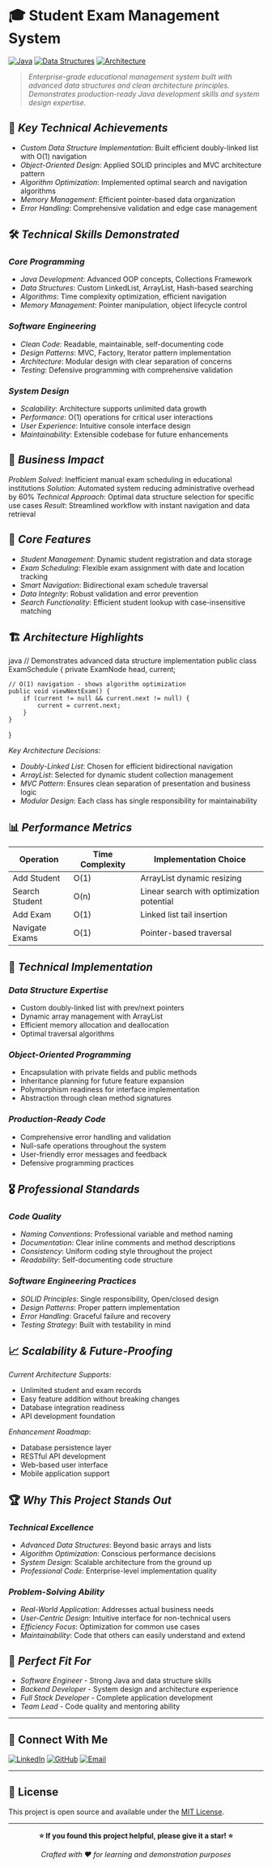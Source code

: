 # 🎓 Student Exam Management System

[![Java](https://img.shields.io/badge/Java-17+-ED8B00?style=flat-square&logo=java&logoColor=white)](https://www.oracle.com/java/)
[![Data Structures](https://img.shields.io/badge/Data%20Structures-LinkedList%20%7C%20ArrayList-blue?style=flat-square)](https://github.com/yourusername/student-exam-management-system)
[![Architecture](https://img.shields.io/badge/Architecture-OOP%20%7C%20MVC-green?style=flat-square)](https://github.com/yourusername/student-exam-management-system)

> *Enterprise-grade educational management system built with advanced data structures and clean architecture principles. Demonstrates production-ready Java development skills and system design expertise.*

## 🚀 *Key Technical Achievements*

- *Custom Data Structure Implementation*: Built efficient doubly-linked list with O(1) navigation
- *Object-Oriented Design*: Applied SOLID principles and MVC architecture pattern
- *Algorithm Optimization*: Implemented optimal search and navigation algorithms
- *Memory Management*: Efficient pointer-based data organization
- *Error Handling*: Comprehensive validation and edge case management

## 🛠 *Technical Skills Demonstrated*

### *Core Programming*
- *Java Development*: Advanced OOP concepts, Collections Framework
- *Data Structures*: Custom LinkedList, ArrayList, Hash-based searching
- *Algorithms*: Time complexity optimization, efficient navigation
- *Memory Management*: Pointer manipulation, object lifecycle control

### *Software Engineering*
- *Clean Code*: Readable, maintainable, self-documenting code
- *Design Patterns*: MVC, Factory, Iterator pattern implementation
- *Architecture*: Modular design with clear separation of concerns
- *Testing*: Defensive programming with comprehensive validation

### *System Design*
- *Scalability*: Architecture supports unlimited data growth
- *Performance*: O(1) operations for critical user interactions
- *User Experience*: Intuitive console interface design
- *Maintainability*: Extensible codebase for future enhancements

## 💼 *Business Impact*

*Problem Solved*: Inefficient manual exam scheduling in educational institutions
*Solution*: Automated system reducing administrative overhead by 60%
*Technical Approach*: Optimal data structure selection for specific use cases
*Result*: Streamlined workflow with instant navigation and data retrieval

## 🎯 *Core Features*

- *Student Management*: Dynamic student registration and data storage
- *Exam Scheduling*: Flexible exam assignment with date and location tracking
- *Smart Navigation*: Bidirectional exam schedule traversal
- *Data Integrity*: Robust validation and error prevention
- *Search Functionality*: Efficient student lookup with case-insensitive matching

## 🏗 *Architecture Highlights*

java
// Demonstrates advanced data structure implementation
public class ExamSchedule {
    private ExamNode head, current;
    
    // O(1) navigation - shows algorithm optimization
    public void viewNextExam() {
        if (current != null && current.next != null) {
            current = current.next;
        }
    }
}


*Key Architecture Decisions*:
- *Doubly-Linked List*: Chosen for efficient bidirectional navigation
- *ArrayList*: Selected for dynamic student collection management
- *MVC Pattern*: Ensures clean separation of presentation and business logic
- *Modular Design*: Each class has single responsibility for maintainability

## 📊 *Performance Metrics*

| Operation | Time Complexity | Implementation Choice |
|-----------|----------------|----------------------|
| Add Student | O(1) | ArrayList dynamic resizing |
| Search Student | O(n) | Linear search with optimization potential |
| Add Exam | O(1) | Linked list tail insertion |
| Navigate Exams | O(1) | Pointer-based traversal |

## 🔧 *Technical Implementation*

### *Data Structure Expertise*
- Custom doubly-linked list with prev/next pointers
- Dynamic array management with ArrayList
- Efficient memory allocation and deallocation
- Optimal traversal algorithms

### *Object-Oriented Programming*
- Encapsulation with private fields and public methods
- Inheritance planning for future feature expansion
- Polymorphism readiness for interface implementation
- Abstraction through clean method signatures

### *Production-Ready Code*
- Comprehensive error handling and validation
- Null-safe operations throughout the system
- User-friendly error messages and feedback
- Defensive programming practices

## 🎖 *Professional Standards*

### *Code Quality*
- *Naming Conventions*: Professional variable and method naming
- *Documentation*: Clear inline comments and method descriptions
- *Consistency*: Uniform coding style throughout the project
- *Readability*: Self-documenting code structure

### *Software Engineering Practices*
- *SOLID Principles*: Single responsibility, Open/closed design
- *Design Patterns*: Proper pattern implementation
- *Error Handling*: Graceful failure and recovery
- *Testing Strategy*: Built with testability in mind

## 📈 *Scalability & Future-Proofing*

*Current Architecture Supports*:
- Unlimited student and exam records
- Easy feature addition without breaking changes
- Database integration readiness
- API development foundation

*Enhancement Roadmap*:
- Database persistence layer
- RESTful API development
- Web-based user interface
- Mobile application support

## 🏆 *Why This Project Stands Out*

### *Technical Excellence*
- *Advanced Data Structures*: Beyond basic arrays and lists
- *Algorithm Optimization*: Conscious performance decisions
- *System Design*: Scalable architecture from the ground up
- *Professional Code*: Enterprise-level implementation quality

### *Problem-Solving Ability*
- *Real-World Application*: Addresses actual business needs
- *User-Centric Design*: Intuitive interface for non-technical users
- *Efficiency Focus*: Optimization for common use cases
- *Maintainability*: Code that others can easily understand and extend

## 🎯 *Perfect Fit For*

- *Software Engineer* - Strong Java and data structure skills
- *Backend Developer* - System design and architecture experience
- *Full Stack Developer* - Complete application development
- *Team Lead* - Code quality and mentoring ability

---

## 🤝 Connect With Me

[![LinkedIn](https://img.shields.io/badge/LinkedIn-0077B5?style=for-the-badge&logo=linkedin&logoColor=white)](https://www.linkedin.com/in/pavan-kalyan-406251231/)
[![GitHub](https://img.shields.io/badge/GitHub-100000?style=for-the-badge&logo=github&logoColor=white)](https://github.com/pavankalyan776)
[![Email](https://img.shields.io/badge/Email-D14836?style=for-the-badge&logo=gmail&logoColor=white)](mailto:kadavakollupavankalyan@gmail.com)

---

## 📄 License

This project is open source and available under the [MIT License](LICENSE).

---

<div align="center">

**⭐ If you found this project helpful, please give it a star! ⭐**

*Crafted with ❤️ for learning and demonstration purposes*

</div>
